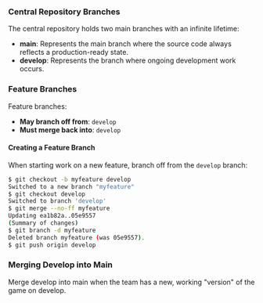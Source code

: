 ### Central Repository Branches

The central repository holds two main branches with an infinite lifetime:

- **main**: Represents the main branch where the source code always reflects a production-ready state.
- **develop**: Represents the branch where ongoing development work occurs.

### Feature Branches

Feature branches:

- **May branch off from**: `develop`
- **Must merge back into**: `develop`

#### Creating a Feature Branch

When starting work on a new feature, branch off from the `develop` branch:

```bash
$ git checkout -b myfeature develop
Switched to a new branch "myfeature"
$ git checkout develop
Switched to branch 'develop'
$ git merge --no-ff myfeature
Updating ea1b82a..05e9557
(Summary of changes)
$ git branch -d myfeature
Deleted branch myfeature (was 05e9557).
$ git push origin develop
```

### Merging Develop into Main 

Merge develop into main when the team has a new, working "version" of the game on develop. 
